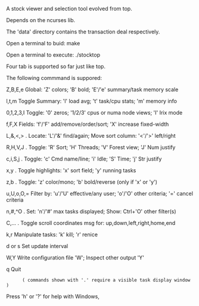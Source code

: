 A stock viewer and selection tool evolved from top.

Depends on the ncurses lib.

The 'data' directory contains the transaction deal respectively.

Open a terminal to buid:
   make 

Open a terminal to execute:
   ./stocktop 

Four tab is supported so far just like top.

The following commmand is suppored:

  Z,B,E,e   Global: 'Z' colors; 'B' bold; 'E'/'e' summary/task memory scale
  
  l,t,m     Toggle Summary: 'l' load avg; 't' task/cpu stats; 'm' memory info
  
  0,1,2,3,I Toggle: '0' zeros; '1/2/3' cpus or numa node views; 'I' Irix mode
  
  f,F,X     Fields: 'f'/'F' add/remove/order/sort; 'X' increase fixed-width
  
  
  L,&,<,> . Locate: 'L'/'&' find/again; Move sort column: '<'/'>' left/right
  
  R,H,V,J . Toggle: 'R' Sort; 'H' Threads; 'V' Forest view; 'J' Num justify
  
  c,i,S,j . Toggle: 'c' Cmd name/line; 'i' Idle; 'S' Time; 'j' Str justify
  
  x,y     . Toggle highlights: 'x' sort field; 'y' running tasks
  
  z,b     . Toggle: 'z' color/mono; 'b' bold/reverse (only if 'x' or 'y')
  
  u,U,o,O,= Filter by: 'u'/'U' effective/any user; 'o'/'O' other criteria; '=' cancel criteria
  
  n,#,^O  . Set: 'n'/'#' max tasks displayed; Show: Ctrl+'O' other filter(s)
  
  C,...   . Toggle scroll coordinates msg for: up,down,left,right,home,end
  

  k,r       Manipulate tasks: 'k' kill; 'r' renice
  
  d or s    Set update interval
  
  W,Y       Write configuration file 'W'; Inspect other output 'Y'
  
  q         Quit
  
          ( commands shown with '.' require a visible task display window ) 
          
Press 'h' or '?' for help with Windows,
